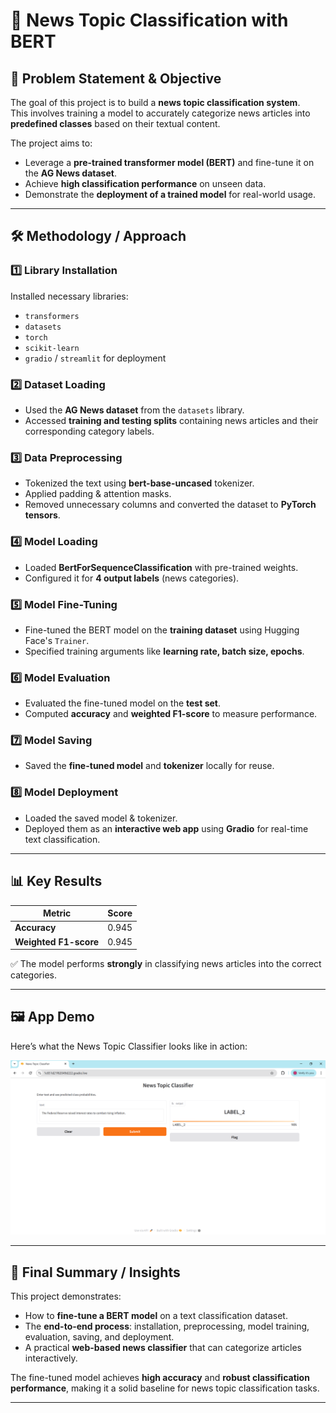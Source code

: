 # 📰 News Topic Classification with BERT

## 📌 Problem Statement & Objective
The goal of this project is to build a **news topic classification system**.  
This involves training a model to accurately categorize news articles into **predefined classes** based on their textual content.

The project aims to:
- Leverage a **pre-trained transformer model (BERT)** and fine-tune it on the **AG News dataset**.
- Achieve **high classification performance** on unseen data.
- Demonstrate the **deployment of a trained model** for real-world usage.

---

## 🛠 Methodology / Approach

### 1️⃣ Library Installation
Installed necessary libraries:
- `transformers`
- `datasets`
- `torch`
- `scikit-learn`
- `gradio` / `streamlit` for deployment

### 2️⃣ Dataset Loading
- Used the **AG News dataset** from the `datasets` library.
- Accessed **training and testing splits** containing news articles and their corresponding category labels.

### 3️⃣ Data Preprocessing
- Tokenized the text using **bert-base-uncased** tokenizer.
- Applied padding & attention masks.
- Removed unnecessary columns and converted the dataset to **PyTorch tensors**.

### 4️⃣ Model Loading
- Loaded **BertForSequenceClassification** with pre-trained weights.
- Configured it for **4 output labels** (news categories).

### 5️⃣ Model Fine-Tuning
- Fine-tuned the BERT model on the **training dataset** using Hugging Face's `Trainer`.
- Specified training arguments like **learning rate, batch size, epochs**.

### 6️⃣ Model Evaluation
- Evaluated the fine-tuned model on the **test set**.
- Computed **accuracy** and **weighted F1-score** to measure performance.

### 7️⃣ Model Saving
- Saved the **fine-tuned model** and **tokenizer** locally for reuse.

### 8️⃣ Model Deployment
- Loaded the saved model & tokenizer.
- Deployed them as an **interactive web app** using **Gradio** for real-time text classification.

---

## 📊 Key Results

| Metric | Score |
|-------|------|
| **Accuracy** | 0.945 |
| **Weighted F1-score** | 0.945 |

✅ The model performs **strongly** in classifying news articles into the correct categories.

---

## 🖼 App Demo

Here’s what the News Topic Classifier looks like in action:

![App Demo](Capture.PNG)

---

## 🏁 Final Summary / Insights
This project demonstrates:
- How to **fine-tune a BERT model** on a text classification dataset.
- The **end-to-end process**: installation, preprocessing, model training, evaluation, saving, and deployment.
- A practical **web-based news classifier** that can categorize articles interactively.

The fine-tuned model achieves **high accuracy** and **robust classification performance**, making it a solid baseline for news topic classification tasks.

---
